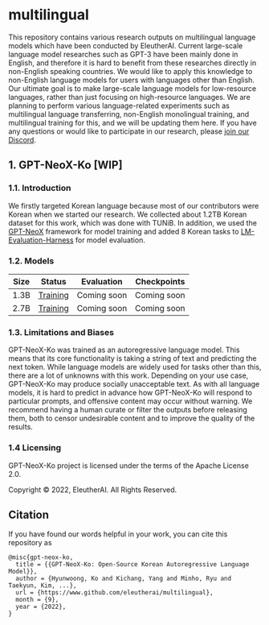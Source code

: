 # multilingual
This repository contains various research outputs on multilingual language models which have been conducted by EleutherAI. Current large-scale language model researches such as GPT-3 have been mainly done in English, and therefore it is hard to benefit from these researches directly in non-English speaking countries. We would like to apply this knowledge to non-English language models for users with languages other than English. Our ultimate goal is to make large-scale language models for low-resource languages, rather than just focusing on high-resource languages. We are planning to perform various language-related experiments such as multilingual language transferring, non-English monolingual training, and multilingual training for this, and we will be updating them here. If you have any questions or would like to participate in our research, please [join our Discord](https://discord.com/invite/zBGx3azzUn).

## 1. GPT-NeoX-Ko [WIP]
### 1.1. Introduction
We firstly targeted Korean language because most of our contributors were Korean when we started our research. We collected about 1.2TB Korean dataset for this work, which was done with TUNiB. In addition, we used the [GPT-NeoX](https://github.com/EleutherAI/gpt-neox) framework for model training and added 8 Korean tasks to [LM-Evaluation-Harness](https://github.com/EleutherAI/lm-evaluation-harness) for model evaluation.

### 1.2. Models
| Size |                                           Status                                           | Evaluation  | Checkpoints |
|:----:|:------------------------------------------------------------------------------------------:|:-----------:|:-----------:|
| 1.3B | [Training](https://wandb.ai/eleutherai-oslo/gpt-neox-ko-1b?workspace=user-eleutherai-oslo) | Coming soon | Coming soon |
| 2.7B | [Training](https://wandb.ai/eleutherai-oslo/gpt-neox-ko-3b?workspace=user-eleutherai-oslo) | Coming soon | Coming soon |

### 1.3. Limitations and Biases
GPT-NeoX-Ko was trained as an autoregressive language model. This means that its core functionality is taking a string of text and predicting the next token. While language models are widely used for tasks other than this, there are a lot of unknowns with this work. Depending on your use case, GPT-NeoX-Ko may produce socially unacceptable text. As with all language models, it is hard to predict in advance how GPT-NeoX-Ko will respond to particular prompts, and offensive content may occur without warning. We recommend having a human curate or filter the outputs before releasing them, both to censor undesirable content and to improve the quality of the results.

### 1.4 Licensing
GPT-NeoX-Ko project is licensed under the terms of the Apache License 2.0.

Copyright © 2022, EleutherAI. All Rights Reserved.

## Citation
If you have found our words helpful in your work, you can cite this repository as
```
@misc{gpt-neox-ko,
  title = {{GPT-NeoX-Ko: Open-Source Korean Autoregressive Language Model}},
  author = {Hyunwoong, Ko and Kichang, Yang and Minho, Ryu and Taekyun, Kim, ...},
  url = {https://www.github.com/eleutherai/multilingual},
  month = {9},
  year = {2022},
}
```
